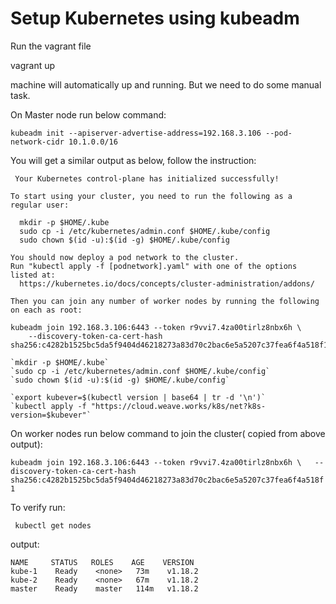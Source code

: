 # Setup Kubernetes using kubeadm

Run the vagrant file 

vagrant up

machine will automatically up and running. But we need to do some manual task.

On Master node run below command:

`kubeadm init --apiserver-advertise-address=192.168.3.106 --pod-network-cidr 10.1.0.0/16`

You will get a similar output as below, follow the instruction:
```
 Your Kubernetes control-plane has initialized successfully!

To start using your cluster, you need to run the following as a regular user:

  mkdir -p $HOME/.kube  
  sudo cp -i /etc/kubernetes/admin.conf $HOME/.kube/config  
  sudo chown $(id -u):$(id -g) $HOME/.kube/config  

You should now deploy a pod network to the cluster.  
Run "kubectl apply -f [podnetwork].yaml" with one of the options listed at:  
  https://kubernetes.io/docs/concepts/cluster-administration/addons/  

Then you can join any number of worker nodes by running the following on each as root:

kubeadm join 192.168.3.106:6443 --token r9vvi7.4za00tirlz8nbx6h \  
    --discovery-token-ca-cert-hash sha256:c4282b1525bc5da5f9404d46218273a83d70c2bac6e5a5207c37fea6f4a518f1  

`mkdir -p $HOME/.kube`  
`sudo cp -i /etc/kubernetes/admin.conf $HOME/.kube/config`  
`sudo chown $(id -u):$(id -g) $HOME/.kube/config`  

`export kubever=$(kubectl version | base64 | tr -d '\n')`  
`kubectl apply -f "https://cloud.weave.works/k8s/net?k8s-version=$kubever"`  
```  
On worker nodes run below command to join the cluster( copied from above output):


`kubeadm join 192.168.3.106:6443 --token r9vvi7.4za00tirlz8nbx6h \  
    --discovery-token-ca-cert-hash sha256:c4282b1525bc5da5f9404d46218273a83d70c2bac6e5a5207c37fea6f4a518f1`
    
To verify run:

` kubectl get nodes`  

output:

```
NAME     STATUS   ROLES    AGE    VERSION
kube-1    Ready    <none>   73m    v1.18.2
kube-2    Ready    <none>   67m    v1.18.2
master    Ready    master   114m   v1.18.2

```


